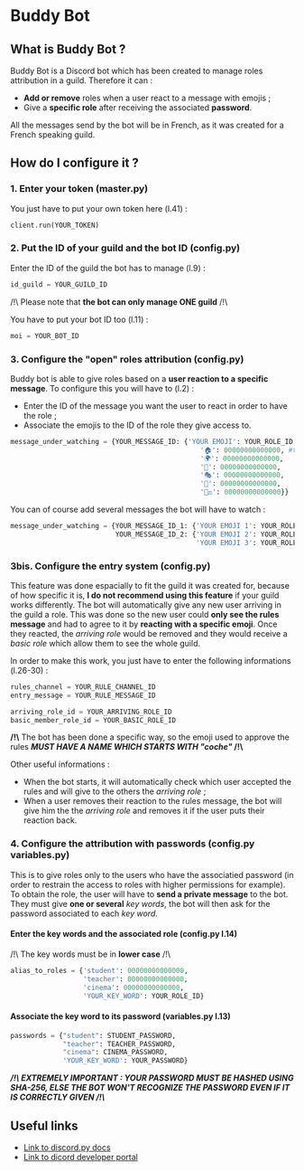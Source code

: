# Buddy Bot    
## What is Buddy Bot ?    
Buddy Bot is a Discord bot which has been created to manage roles attribution in a guild. Therefore it can :    
- **Add or remove** roles when a user react to a message with emojis ;
- Give a **specific role** after receiving the associated **password**.    

All the messages send by the bot will be in French, as it was created for a French speaking guild.

## How do I configure it ?    

### 1. Enter your token (master.py)    

You just have to put your own token here (l.41) :    
```python
client.run(YOUR_TOKEN)
```    

### 2. Put the ID of your guild and the bot ID (config.py)    

Enter the ID of the guild the bot has to manage (l.9) :    
```python
id_guild = YOUR_GUILD_ID
```

/!\ Please note that **the bot can only manage ONE guild** /!\    

You have to put your bot ID too (l.11) :   
```python
moi = YOUR_BOT_ID
```

### 3. Configure the "open" roles attribution (config.py)    
Buddy bot is able to give roles based on a **user reaction to a specific message**. To configure this you will have to (l.2) :    
* Enter the ID of the message you want the user to react in order to have the role ;    
* Associate the emojis to the ID of the role they give access to.    
```python
message_under_watching = {YOUR_MESSAGE_ID: {'YOUR EMOJI': YOUR_ROLE_ID,
                                               '🏠': 00000000000000, #those are examples
                                               '🌍': 00000000000000,
                                               '🎲': 00000000000000,
                                               '🎭': 00000000000000,
                                               '📰': 00000000000000,
                                               '🧑‍⚖️': 00000000000000}}
```
You can of course add several messages the bot will have to watch :    
```python
message_under_watching = {YOUR_MESSAGE_ID_1: {'YOUR EMOJI 1': YOUR_ROLE_ID_1}
                          YOUR_MESSAGE_ID_2: {'YOUR EMOJI 2': YOUR_ROLE_ID_2, #Here the bot will watch 2 messages
                                              'YOUR EMOJI 3': YOUR_ROLE_ID_3}}
```

### 3bis. Configure the entry system (config.py)    
This feature was done espacially to fit the guild it was created for, because of how specific it is, **I do not recommend using this feature** if your guild works differently. The bot will automatically give any new user arriving in the guild a role. This was done so the new user could **only see the rules message** and had to agree to it by **reacting with a specific emoji**. Once they reacted, the *arriving role* would be removed and they would receive a *basic role* which allow them to see the whole guild.    

In order to make this work, you just have to enter the following informations (l.26-30) :    
```python
rules_channel = YOUR_RULE_CHANNEL_ID
entry_message = YOUR_RULE_MESSAGE_ID

arriving_role_id = YOUR_ARRIVING_ROLE_ID
basic_member_role_id = YOUR_BASIC_ROLE_ID
```

**/!\\** The bot has been done a specific way, so the emoji used to approve the rules ***MUST HAVE A NAME WHICH STARTS WITH "coche"* /!\\**    

Other useful informations :    
* When the bot starts, it will automatically check which user accepted the rules and will give to the others the *arriving role* ;
* When a user removes their reaction to the rules message, the bot will give him the the *arriving role* and removes it if the user puts their reaction back.

### 4. Configure the attribution with passwords (config.py variables.py)    
This is to give roles only to the users who have the associatied password (in order to restrain the access to roles with higher permissions for example). To obtain the role, the user will have to **send a private message** to the bot. They must give **one or several** *key words*, the bot will then ask for the password associated to each *key word*.    

#### Enter the key words and the associated role (config.py l.14)    
/!\ The key words must be in **lower case** /!\    
```python
alias_to_roles = {'student': 00000000000000,
                  'teacher': 00000000000000,
                  'cinema': 00000000000000,
                  'YOUR_KEY_WORD': YOUR_ROLE_ID}
```

#### Associate the key word to its password (variables.py l.13)    
```python
passwords = {"student": STUDENT_PASSWORD,
             "teacher": TEACHER_PASSWORD,
             "cinema": CINEMA_PASSWORD,
             'YOUR_KEY_WORD': YOUR_PASSWORD}
```

***/!\ EXTREMELY IMPORTANT : YOUR PASSWORD MUST BE HASHED USING SHA-256, ELSE THE BOT WON'T RECOGNIZE THE PASSWORD EVEN IF IT IS CORRECTLY GIVEN /!\\***     
## Useful links    
* [Link to discord.py docs](https://discordpy.readthedocs.io/en/stable/)
* [Link to dicord developer portal](https://discord.com/developers/docs/intro)

